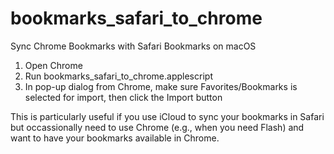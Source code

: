 # bookmarks_safari_to_chrome
Sync Chrome Bookmarks with Safari Bookmarks on macOS

1. Open Chrome
2. Run bookmarks_safari_to_chrome.applescript
3. In pop-up dialog from Chrome, make sure Favorites/Bookmarks is selected for import, then click the Import button 

This is particularly useful if you use iCloud to sync your bookmarks in Safari but occassionally need to use Chrome (e.g., when you need Flash) and want to have your bookmarks available in Chrome.
